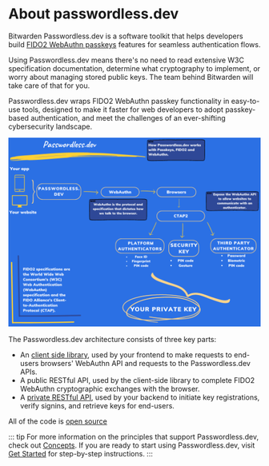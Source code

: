 # About passwordless.dev

Bitwarden Passwordless.dev is a software toolkit that helps developers build [FIDO2 WebAuthn passkeys](concepts.html#fido2) features for seamless authentication flows.

Using Passwordless.dev means there's no need to read extensive W3C specification documentation, determine what cryptography to implement, or worry about managing stored public keys. The team behind Bitwarden will take care of that for you.

Passwordless.dev wraps FIDO2 WebAuthn passkey functionality in easy-to-use tools, designed to make it faster for web developers to adopt passkey-based authentication, and meet the challenges of an ever-shifting cybersecurity landscape.

![Passwordless.dev operation flow](./diagram.png)

The Passwordless.dev architecture consists of three key parts:

- An [client side library](js-client), used by your frontend to make requests to end-users browsers' WebAuthn API and requests to the Passwordless.dev APIs.
- A public RESTful API, used by the client-side library to complete FIDO2 WebAuthn cryptographic exchanges with the browser.
- A [private RESTful API](api), used by your backend to initiate key registrations, verify signins, and retrieve keys for end-users.

All of the code is [open source](https://github.com/passwordless)

::: tip
For more information on the principles that support Passwordless.dev, check out [Concepts](concepts). If you are ready to start using Passwordless.dev, visit [Get Started](get-started) for step-by-step instructions.
:::
